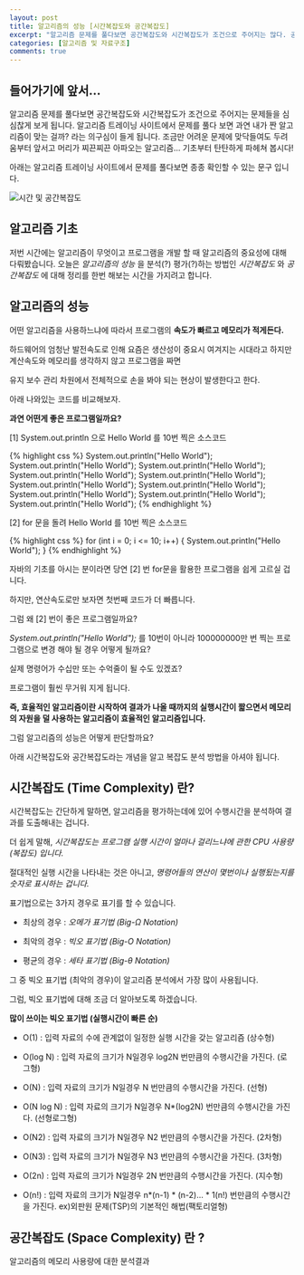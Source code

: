 ```yaml
---
layout: post
title: 알고리즘의 성능 [시간복잡도와 공간복잡도]
excerpt: "알고리즘 문제를 풀다보면 공간복잡도와 시간복잡도가 조건으로 주어지는 많다. 공간복잡도는 무엇이고 시간복잡도는 무엇인지 알아보고 정리해보는 시간을 가지려 한다. "
categories: [알고리즘 및 자료구조]
comments: true
---
```


## 들어가기에 앞서...

알고리즘 문제를 풀다보면 공간복잡도와 시간복잡도가 조건으로 주어지는 문제들을 심심찮게 보게 됩니다. 알고리즘 트레이닝 사이트에서 문제를 풀다 보면  과연 내가 짠 알고리즘이 맞는 걸까? 라는 의구심이 들게 됩니다. 조금만 어려운 문제에 맞닥들여도 두려움부터 앞서고 머리가 찌끈찌끈 아파오는 알고리즘... 기초부터 탄탄하게 파헤쳐 봅시다!

아래는 알고리즘 트레이닝 사이트에서 문제를 풀다보면 종종 확인할 수 있는 문구 입니다.

![시간 및 공간복잡도](https://user-images.githubusercontent.com/20435620/29495553-b53cf4f8-85fc-11e7-8cf0-a916e24af6ad.png)


## 알고리즘 기초

저번 시간에는 알고리즘이 무엇이고 프로그램을 개발 할 때 알고리즘의 중요성에 대해 다뤄봤습니다.
오늘은 *알고리즘의 성능* 을 분석(?) 평가(?)하는 방법인 *시간복잡도* 와 *공간복잡도* 에 대해 정리를 한번 해보는 시간을 가지려고 합니다.


## 알고리즘의 성능

어떤 알고리즘을 사용하느냐에 따라서 프로그램의 **속도가 빠르고 메모리가 적게든다.**

하드웨어의 엄청난 발전속도로 인해 요즘은 생산성이 중요시 여겨지는 시대라고 하지만 계산속도와 메모리를 생각하지 않고 프로그램을 짜면

유지 보수 관리 차원에서 전체적으로 손을 봐야 되는 현상이 발생한다고 한다.

아래 나와있는 코드를 비교해보자.

**과연 어떤게 좋은 프로그램일까요?**

[1] System.out.println 으로 Hello World 를 10번 찍은 소스코드

{% highlight css %}
    System.out.println("Hello World");
    System.out.println("Hello World");
    System.out.println("Hello World");
    System.out.println("Hello World");
    System.out.println("Hello World");
    System.out.println("Hello World");
    System.out.println("Hello World");
    System.out.println("Hello World");
    System.out.println("Hello World");
    System.out.println("Hello World");
{% endhighlight %}

[2] for 문을 돌려 Hello World 를 10번 찍은 소스코드

{% highlight css %}
    for (int i = 0; i <= 10; i++) {
      System.out.println("Hello World");
    }
{% endhighlight %}

자바의 기초를 아시는 분이라면 당연 [2] 번 for문을 활용한 프로그램을 쉽게 고르실 겁니다.

하지만, 연산속도로만 보자면 첫번째 코드가 더 빠릅니다.

그럼 왜 [2] 번이 좋은 프로그램일까요?

*System.out.println("Hello World");* 를 10번이 아니라 100000000만 번 찍는 프로그램으로 변경 해야 될 경우 어떻게 될까요?

실제 명령어가 수십만 또는 수억줄이 될 수도 있겠죠?

프로그램이 훨씬 무거워 지게 됩니다.

**즉, 효율적인 알고리즘이란 시작하여 결과가 나올 때까지의 실행시간이 짧으면서 메모리의 자원을 덜 사용하는 알고리즘이 효율적인 알고리즘입니다.**

그럼 알고리즘의 성능은 어떻게 판단할까요?

아래 시간복잡도와 공간복잡도라는 개념을 알고 복잡도 분석 방법을 아셔야 됩니다.


## 시간복잡도 (Time Complexity) 란?

시간복잡도는 간단하게 말하면, 알고리즘을 평가하는데에 있어 수행시간을 분석하여 결과를 도출해내는 겁니다.

더 쉽게 말해, *시간복잡도는 프로그램 실행 시간이 얼마나 걸리느냐에 관한 CPU 사용량 (복잡도) 입니다.*

절대적인 실행 시간을 나타내는 것은 아니고, *명령어들의 연산이 몇번이나 실행됬는지를 숫자로 표시하는 겁니다.*

표기법으로는 3가지 경우로 표기를 할 수 있습니다.

* 최상의 경우 : *오메가 표기법 (Big-Ω Notation)*

* 최악의 경우 : *빅오 표기법 (Big-O Notation)*

* 평균의 경우 : *세타 표기법 (Big-θ Notation)*

그 중 빅오 표기법 (최악의 경우)이 알고리즘 분석에서 가장 많이 사용됩니다.

그럼, 빅오 표기법에 대해 조금 더 알아보도록 하겠습니다.


**많이 쓰이는 빅오 표기법 (실행시간이 빠른 순)**

* O(1) : 입력 자료의 수에 관계없이 일정한 실행 시간을 갖는 알고리즘 (상수형)

* O(log N) : 입력 자료의 크기가 N일경우 log2N 번만큼의 수행시간을 가진다. (로그형)

* O(N) : 입력 자료의 크기가 N일경우 N 번만큼의 수행시간을 가진다. (선형)

* O(N log N) : 입력 자료의 크기가 N일경우 N*(log2N) 번만큼의 수행시간을 가진다. (선형로그형)

* O(N2) : 입력 자료의 크기가 N일경우 N2 번만큼의 수행시간을 가진다. (2차형)

* O(N3) : 입력 자료의 크기가 N일경우 N3 번만큼의 수행시간을 가진다. (3차형)

* O(2n) : 입력 자료의 크기가 N일경우 2N 번만큼의 수행시간을 가진다. (지수형)

* O(n!) : 입력 자료의 크기가 N일경우 n*(n-1) * (n-2)... * 1(n!) 번만큼의 수행시간을 가진다. ex)외판원 문제(TSP)의 기본적인 해법(팩토리얼형)



## 공간복잡도 (Space Complexity) 란 ?

알고리즘의 메모리 사용량에 대한 분석결과
